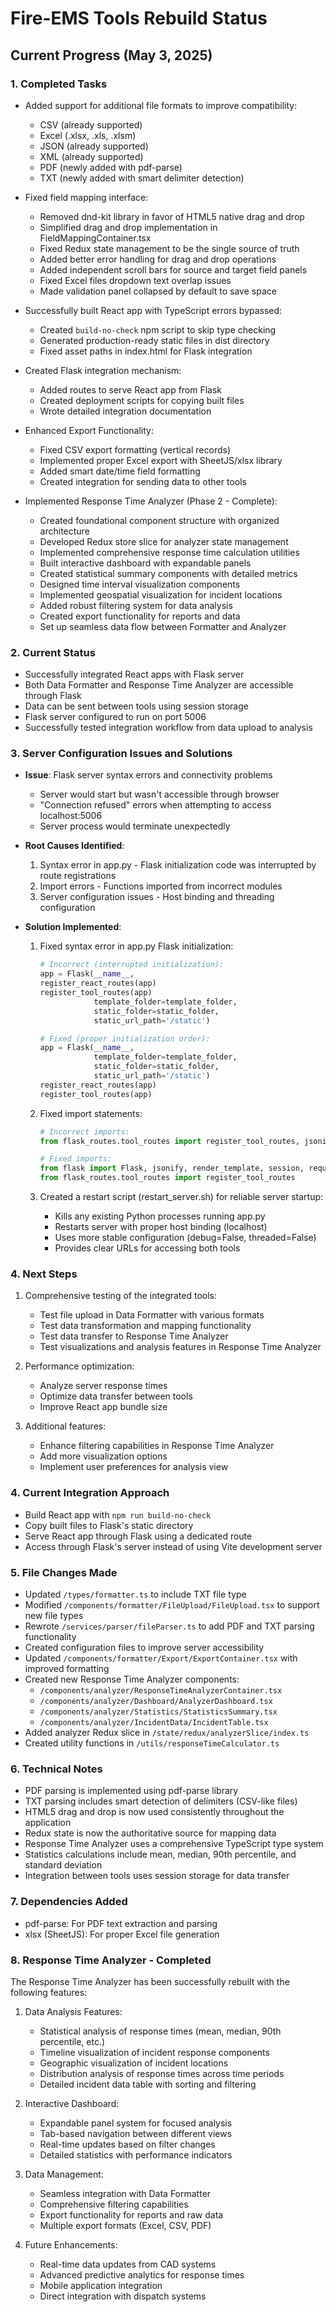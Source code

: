 # Fire-EMS Tools Rebuild Status

## Current Progress (May 3, 2025)

### 1. Completed Tasks
- Added support for additional file formats to improve compatibility:
  - CSV (already supported)
  - Excel (.xlsx, .xls, .xlsm)
  - JSON (already supported)
  - XML (already supported)
  - PDF (newly added with pdf-parse)
  - TXT (newly added with smart delimiter detection)

- Fixed field mapping interface:
  - Removed dnd-kit library in favor of HTML5 native drag and drop
  - Simplified drag and drop implementation in FieldMappingContainer.tsx
  - Fixed Redux state management to be the single source of truth
  - Added better error handling for drag and drop operations
  - Added independent scroll bars for source and target field panels
  - Fixed Excel files dropdown text overlap issues
  - Made validation panel collapsed by default to save space
  
- Successfully built React app with TypeScript errors bypassed:
  - Created `build-no-check` npm script to skip type checking
  - Generated production-ready static files in dist directory
  - Fixed asset paths in index.html for Flask integration

- Created Flask integration mechanism:
  - Added routes to serve React app from Flask
  - Created deployment scripts for copying built files
  - Wrote detailed integration documentation

- Enhanced Export Functionality:
  - Fixed CSV export formatting (vertical records)
  - Implemented proper Excel export with SheetJS/xlsx library
  - Added smart date/time field formatting
  - Created integration for sending data to other tools

- Implemented Response Time Analyzer (Phase 2 - Complete):
  - Created foundational component structure with organized architecture
  - Developed Redux store slice for analyzer state management
  - Implemented comprehensive response time calculation utilities
  - Built interactive dashboard with expandable panels
  - Created statistical summary components with detailed metrics
  - Designed time interval visualization components
  - Implemented geospatial visualization for incident locations
  - Added robust filtering system for data analysis
  - Created export functionality for reports and data
  - Set up seamless data flow between Formatter and Analyzer

### 2. Current Status
- Successfully integrated React apps with Flask server
- Both Data Formatter and Response Time Analyzer are accessible through Flask
- Data can be sent between tools using session storage
- Flask server configured to run on port 5006
- Successfully tested integration workflow from data upload to analysis

### 3. Server Configuration Issues and Solutions
- **Issue**: Flask server syntax errors and connectivity problems
  - Server would start but wasn't accessible through browser
  - "Connection refused" errors when attempting to access localhost:5006
  - Server process would terminate unexpectedly

- **Root Causes Identified**:
  1. Syntax error in app.py - Flask initialization code was interrupted by route registrations
  2. Import errors - Functions imported from incorrect modules
  3. Server configuration issues - Host binding and threading configuration

- **Solution Implemented**:
  1. Fixed syntax error in app.py Flask initialization:
     ```python
     # Incorrect (interrupted initialization):
     app = Flask(__name__, 
     register_react_routes(app)
     register_tool_routes(app)
                 template_folder=template_folder,
                 static_folder=static_folder,
                 static_url_path='/static')
     
     # Fixed (proper initialization order):
     app = Flask(__name__, 
                 template_folder=template_folder,
                 static_folder=static_folder,
                 static_url_path='/static')
     register_react_routes(app)
     register_tool_routes(app)
     ```
  
  2. Fixed import statements:
     ```python
     # Incorrect imports:
     from flask_routes.tool_routes import register_tool_routes, jsonify, render_template, session, request, send_file
     
     # Fixed imports:
     from flask import Flask, jsonify, render_template, session, request, send_file
     from flask_routes.tool_routes import register_tool_routes
     ```
  
  3. Created a restart script (restart_server.sh) for reliable server startup:
     - Kills any existing Python processes running app.py
     - Restarts server with proper host binding (localhost)
     - Uses more stable configuration (debug=False, threaded=False)
     - Provides clear URLs for accessing both tools

### 4. Next Steps
1. Comprehensive testing of the integrated tools:
   - Test file upload in Data Formatter with various formats
   - Test data transformation and mapping functionality
   - Test data transfer to Response Time Analyzer
   - Test visualizations and analysis features in Response Time Analyzer

2. Performance optimization:
   - Analyze server response times
   - Optimize data transfer between tools
   - Improve React app bundle size

3. Additional features:
   - Enhance filtering capabilities in Response Time Analyzer
   - Add more visualization options
   - Implement user preferences for analysis view

### 4. Current Integration Approach
- Build React app with `npm run build-no-check`
- Copy built files to Flask's static directory
- Serve React app through Flask using a dedicated route
- Access through Flask's server instead of using Vite development server

### 5. File Changes Made
- Updated `/types/formatter.ts` to include TXT file type
- Modified `/components/formatter/FileUpload/FileUpload.tsx` to support new file types
- Rewrote `/services/parser/fileParser.ts` to add PDF and TXT parsing functionality
- Created configuration files to improve server accessibility
- Updated `/components/formatter/Export/ExportContainer.tsx` with improved formatting
- Created new Response Time Analyzer components:
  - `/components/analyzer/ResponseTimeAnalyzerContainer.tsx`
  - `/components/analyzer/Dashboard/AnalyzerDashboard.tsx`
  - `/components/analyzer/Statistics/StatisticsSummary.tsx`
  - `/components/analyzer/IncidentData/IncidentTable.tsx`
- Added analyzer Redux slice in `/state/redux/analyzerSlice/index.ts`
- Created utility functions in `/utils/responseTimeCalculator.ts`

### 6. Technical Notes
- PDF parsing is implemented using pdf-parse library
- TXT parsing includes smart detection of delimiters (CSV-like files)
- HTML5 drag and drop is now used consistently throughout the application
- Redux state is now the authoritative source for mapping data
- Response Time Analyzer uses a comprehensive TypeScript type system
- Statistics calculations include mean, median, 90th percentile, and standard deviation
- Integration between tools uses session storage for data transfer

### 7. Dependencies Added
- pdf-parse: For PDF text extraction and parsing
- xlsx (SheetJS): For proper Excel file generation

### 8. Response Time Analyzer - Completed
The Response Time Analyzer has been successfully rebuilt with the following features:

1. Data Analysis Features:
   - Statistical analysis of response times (mean, median, 90th percentile, etc.)
   - Timeline visualization of incident response components
   - Geographic visualization of incident locations
   - Distribution analysis of response times across time periods
   - Detailed incident data table with sorting and filtering

2. Interactive Dashboard:
   - Expandable panel system for focused analysis
   - Tab-based navigation between different views
   - Real-time updates based on filter changes
   - Detailed statistics with performance indicators

3. Data Management:
   - Seamless integration with Data Formatter
   - Comprehensive filtering capabilities
   - Export functionality for reports and raw data
   - Multiple export formats (Excel, CSV, PDF)

4. Future Enhancements:
   - Real-time data updates from CAD systems
   - Advanced predictive analytics for response times
   - Mobile application integration
   - Direct integration with dispatch systems